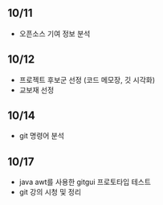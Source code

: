 ## 10/11
- 오픈소스 기여 정보 분석

## 10/12
- 프로젝트 후보군 선정 (코드 메모장, 깃 시각화)
- 교보재 선정

## 10/14 
- git 명령어 분석

## 10/17
- java awt를 사용한 gitgui 프로토타입 테스트
- git 강의 시청 및 정리
